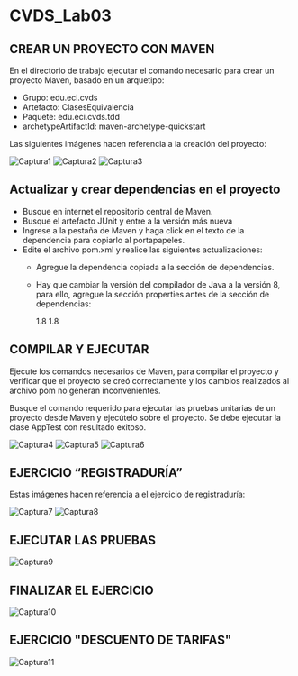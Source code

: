 # CVDS_Lab03

## CREAR UN PROYECTO CON MAVEN

En el directorio de trabajo ejecutar el comando necesario para crear un proyecto Maven, basado en un arquetipo:
- Grupo: edu.eci.cvds
- Artefacto: ClasesEquivalencia
- Paquete: edu.eci.cvds.tdd
- archetypeArtifactId: maven-archetype-quickstart

Las siguientes imágenes hacen referencia a la creación del proyecto:

![Captura1](https://github.com/luis-amaya/CVDS_Lab03/blob/master/Images/Captura1.PNG)
![Captura2](https://github.com/luis-amaya/CVDS_Lab03/blob/master/Images/Captura2.PNG)
![Captura3](https://github.com/luis-amaya/CVDS_Lab03/blob/master/Images/Captura3.PNG)

## Actualizar y crear dependencias en el proyecto

- Busque en internet el repositorio central de Maven.
- Busque el artefacto JUnit y entre a la versión más nueva
- Ingrese a la pestaña de Maven y haga click en el texto de la dependencia para copiarlo al portapapeles.
- Edite el archivo pom.xml y realice las siguientes actualizaciones:
  - Agregue la dependencia copiada a la sección de dependencias.
  - Hay que cambiar la versión del compilador de Java a la versión 8, para ello, agregue la sección properties antes de la sección de dependencias:

    <properties>
        <maven.compiler.target>1.8</maven.compiler.target>
        <maven.compiler.source>1.8</maven.compiler.source>
    </properties>

## COMPILAR Y EJECUTAR

Ejecute los comandos necesarios de Maven, para compilar el proyecto y verificar que el proyecto se creó correctamente y los cambios realizados al archivo pom no generan inconvenientes.

Busque el comando requerido para ejecutar las pruebas unitarias de un proyecto desde Maven y ejecútelo sobre el proyecto. Se debe ejecutar la clase AppTest con resultado exitoso.

![Captura4](https://github.com/luis-amaya/CVDS_Lab03/blob/master/Images/Captura4.PNG)
![Captura5](https://github.com/luis-amaya/CVDS_Lab03/blob/master/Images/Captura5.PNG)
![Captura6](https://github.com/luis-amaya/CVDS_Lab03/blob/master/Images/Captura6.PNG)

## EJERCICIO “REGISTRADURÍA”

Estas imágenes hacen referencia a el ejercicio de registraduría:

![Captura7](https://github.com/luis-amaya/CVDS_Lab03/blob/master/Images/Captura7.PNG)
![Captura8](https://github.com/luis-amaya/CVDS_Lab03/blob/master/Images/Captura8.PNG)

## EJECUTAR LAS PRUEBAS

![Captura9](https://github.com/luis-amaya/CVDS_Lab03/blob/master/Images/Captura9.PNG)

## FINALIZAR EL EJERCICIO

![Captura10](https://github.com/luis-amaya/CVDS_Lab03/blob/master/Images/Captura10.PNG)

## EJERCICIO "DESCUENTO DE TARIFAS"

![Captura11](https://github.com/luis-amaya/CVDS_Lab03/blob/master/Images/Captura11.PNG)

